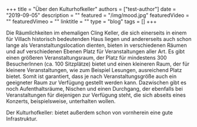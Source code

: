 +++
title = "Über den Kulturhofkeller"
authors = ["test-author"]
date = "2019-09-05"
description = ""
featured = "/img/mood.jpg"
featuredVideo = ""
featuredVimeo = ""
linktitle = ""
type = "blog"
tags = []
+++


Die Räumlichkeiten im ehemaligen Cling Keller, die sich einerseits in einem für Villach historisch bedeutenden Haus liegen und andererseits auch schon lange als Veranstaltungslocation dienten, bieten in verschiedenen Räumen und auf verschiedenen Ebenen Platz für Veranstaltungen aller Art. Es gibt einen größeren Veranstaltungsraum, der Platz für mindestens 300 BesucherInnen (ca. 100 Sitzplätze) bietet und einen kleineren Raum, der für kleinere Veranstaltungen, wie zum Beispiel Lesungen, ausreichend Platz bietet. Somit ist garantiert, dass je nach Veranstaltungsgröße auch ein geeigneter Raum zur Verfügung gestellt werden kann. Dazwischen gibt es noch Aufenthaltsräume, Nischen und einen Durchgang, der ebenfalls bei Veranstaltungen für diejenigen zur Verfügung steht, die sich abseits eines Konzerts, beispielsweise, unterhalten wollen.

Der Kulturhofkeller: bietet außerdem schon von vornherein eine gute Infrastruktur.
